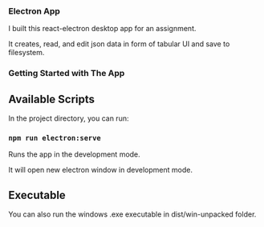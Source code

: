 ### Electron App

I built this react-electron desktop app for an assignment.

It creates, read, and edit json data in form of tabular UI and save to filesystem.

### Getting Started with The App

## Available Scripts

In the project directory, you can run:

### `npm run electron:serve`

Runs the app in the development mode.

It will open new electron window in development mode.

## Executable

You can also run the windows .exe executable in dist/win-unpacked folder.
